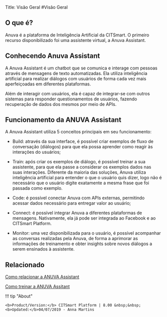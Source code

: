 Title: Visão Geral
#Visão Geral


O que é?
--------

Anuva é a plataforma de Inteligência Artificial da CITSmart. O primeiro recurso disponibilizado foi uma assistente virtual, a Anuva Assistant.

Conhecendo Anuva Assistant
-----------------------

A Anuva Assistant é um chatbot que se comunica e interage com pessoas através de mensagens de texto automatizadas. Ela utiliza inteligência artificial para realizar diálogos com usuários de forma cada vez mais aperfeiçoadas em diferentes plataformas.

Além de interagir com usuários, ela é capaz de integrar-se com outros sistemas para responder questionamentos de usuários, fazendo recuperação de dados dos mesmos por meio de APIs.

Funcionamento da ANUVA Assistant
----------------------------

A Anuva Assistant utiliza 5 conceitos principais em seu funcionamento:

- Build: através da sua interface, é possível criar exemplos de fluxo de conversação (diálogos) para que ela possa aprender como reagir às interações do usuários;

- Train: após criar os exemplos de diálogo, é possível treinar a sua assistente, para que ela passe a considerar os exemplos dados nas suas interações. Diferente da maioria das soluções, Anuva utiliza inteligência artificial para entender o que o usuário quis dizer, logo não é necessário que o usuário digite exatamente a mesma frase que foi passada como exemplo.

- Code: é possível conectar Anuva com APIs externas, permitindo acessar dados necessário para entregar valor ao usuário;

- Connect: é possível integrar Anuva a diferentes plataformas de mensagens. Nativamente, ela já pode ser integrada ao Facebook e ao CITSmart Platform.

- Monitor: uma vez disponibilizada para o usuário, é possível acompanhar as conversas realizadas pela Anuva, de forma a aprimorar as informações de treinamento e obter insights sobre novos diálogos a serem ensinados à assistente.

Relacionado
----------

[Como relacionar a ANUVA Assistant](  )

[Como treinar a ANUVA Assitant](/pt-br/anuva/trainning-anuva.html)

!!! tip "About"

    <b>Product/Version:</b> CITSmart Platform | 8.00 &nbsp;&nbsp;
    <b>Updated:</b>04/07/2019 - Anna Martins

